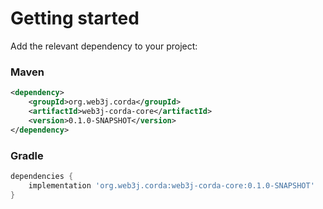 Getting started
===============

Add the relevant dependency to your project:

### Maven

```xml
<dependency>
    <groupId>org.web3j.corda</groupId>
    <artifactId>web3j-corda-core</artifactId>
    <version>0.1.0-SNAPSHOT</version>
</dependency>
```

### Gradle

```groovy
dependencies {
    implementation 'org.web3j.corda:web3j-corda-core:0.1.0-SNAPSHOT'
}
```
